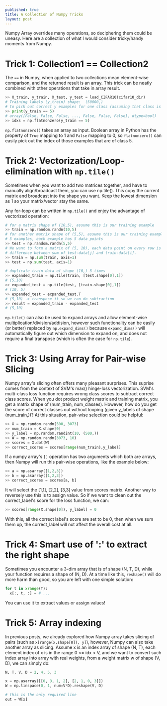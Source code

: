 ```yaml
---
published: true
title: A Collection of Numpy Tricks
layout: post
---
```











Numpy Array overrides many operations, so deciphering them could be uneasy. Here are a collection of what I would consider tricky/handy moments from Numpy.

# Trick 1: Collection1 == Collection2

The `==` in Numpy, when applied to two collections mean element-wise comparison, and the returned result is an array. This trick can be neatly combined with other operations that take in array result.

```python
>> X_train, y_train, X_test, y_test = load_CIFAR10(cifar10_dir)
# Training labels (y_train) shape:  (50000,)
# to pick out correct y examples for one class (assuming that class is indexed at 5)
>> print(y_train == 5)
# array([False, False, False, ..., False, False, False], dtype=bool)
>> idxs = np.flatnonzero(y_train == 5)
```

`np.flatnonzero()` takes an array as input. Boolean array in Python has the property of `True` mapping to 1 and `False` mapping to 0, so `flatnonzero()` can easily pick out the index of those examples that are of class 5.

# Trick 2: Vectorization/Loop-elimination with `np.tile()`

Sometimes when you want to add two matrices together, and have to manually align/broadcast them, you can use np.tile(). This copy the current matrix and broadcast into the shape you want. Keep the lowest dimension as 1 so your matrix/vector stay the same.

Any for-loop can be written in `np.tile()` and enjoy the advantage of vectorized operation:

```python
# for a matrix shape of (10,5), assume this is our training example
>> train = np.random.randn(10,5)
# for another matrix shape of (5,5), assume this is our training example
# 5 examples, each example has 5 data points
>> test = np.random.randn(5,5)
# We want to form a matrix of (5, 10), each data point on every row is the 
# difference between sum of test-data[j] and train-data[i].
>> train = np.sum(train, axis=1)
>> test = np.sum(test, axis=1)

# duplicate train data of shape (10,) 5 times
>> expanded_train = np.tile(train, [test.shape[0],1])
# (5,10)
>> expanded_test = np.tile(test, [train.shape[0],1])
# (10, 5)
>> expanded_test = expanded_test.T
# (5,10) -> transpose it so we can do subtraction
>> result = expanded_train - expanded_test
# (5,10)
```

`np.tile()` can also be used to expand arrays and allow element-wise multiplication/division/addision, however such functionality can be easily (or better) replaced by `np.expand_dims()` because `expand_dims()` will automatically figure out which dimension to expand on, and does not require a final transpose (which is often the case for `np.tile`).

# Trick 3: Using Array for Pair-wise Slicing

Numpy array's slicing often offers many pleasant surprises. This suprise comes from the context of SVM's max() hinge-loss vectorization. SVM's multi-class loss function requires wrong class scores to subtract correct class scores. When you dot product weight matrix and training matrix, you get a matrix shape of (num_train, num_classes). However, how do you get the score of correct classes out without looping (given y_labels of shape (num_train,))? At this situation, pair-wise selection could be helpful:

```python
>> X = np.random.randn(500, 3073)
>> num_train = X.shape[0]
>> y_label = np.random.randint(10, (500,))
>> W = np.random.randn(3073, 10)
>> scores = X.dot(W)
>> correct_scores = scores[range(num_train),y_label]
```

If a numpy array's `[]` operation has two arguments which both are arrays, then Numpy will run this pair-wise operations, like the example below:

```python
>> a = np.asarray([1,2,3])
>> b = np.asarray([1,2,3])
>> correct_scores = scores[a, b]
```

It will select the [1,1], [2,2], [3,3] value from scores matrix. Another way to reversely use this is to assign value. So if we want to clean out the correct_label's score for the loss function, we can:

```python
>> scores[range(X.shape[0]), y_label] = 0
```

With this, all the correct label's score are set to be 0, then when we sum them up, the correct_label will not affect the overall cost at all.

# Trick 4: Smart use of ':' to extract the right shape

Sometimes you encounter a 3-dim array that is of shape (N, T, D), while your function requires a shape of (N, D). At a time like this, `reshape()` will do more harm than good, so you are left with one simple solution:

```python
for t in xrange(T):
  x[:, t, :] = # ...
```

You can use it to extract values or assign values!

# Trick 5: Array indexing

In previous posts, we already explored how Numpy array takes slicing of pairs (such as `x[range(x.shape[0]), y]`), however, Numpy can also take another array as slicing. Assume x is an index array of shape (N, T), each element index
of x is in the range 0 <= idx < V, and we want to convert such index array into array with real weights, from a weight matrix w of shape (V, D), we can simply do:

```python
N, T, V, D = 2, 4, 5, 3

x = np.asarray([[0, 3, 1, 2], [2, 1, 0, 3]])
W = np.linspace(0, 1, num=V*D).reshape(V, D)

# this is the only required line
out = W[x]
```
